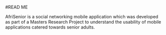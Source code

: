 #READ ME

AfriSenior is a social networking mobile application which was developed as part of a Masters Research Project to understand the usability of mobile applications catered towards senior adults.